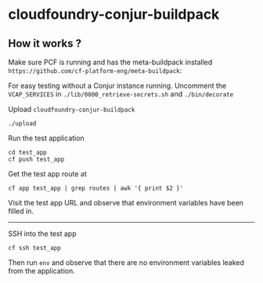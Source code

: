 # cloudfoundry-conjur-buildpack

## How it works ?

Make sure PCF is running and has the meta-buildpack installed `https://github.com/cf-platform-eng/meta-buildpack`:

For easy testing without a Conjur instance running. Uncomment the `VCAP_SERVICES` in `./lib/0000_retrieve-secrets.sh` and `./bin/decorate`

Upload `cloudfoundry-conjur-buildpack`

```
./upload
```

Run the test application

```
cd test_app
cf push test_app
```

Get the test app route at

```
cf app test_app | grep routes | awk '{ print $2 }'
```

Visit the test app URL and observe that environment variables have been filled in.

---

SSH into the test app

```
cf ssh test_app
```

Then run `env` and observe that there are no environment variables leaked from the application.
